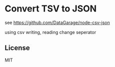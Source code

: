 # Convert TSV to JSON

see https://github.com/DataGarage/node-csv-json

using csv writing, reading change seperator

## License

MIT
